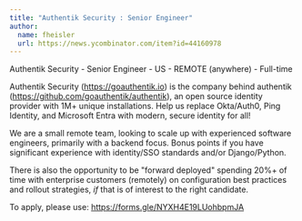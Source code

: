 ```yaml
---
title: "Authentik Security : Senior Engineer"
author:
  name: fheisler
  url: https://news.ycombinator.com/item?id=44160978
---
```

Authentik Security - Senior Engineer - US - REMOTE (anywhere) - Full-time

Authentik Security (<a href="https:&#x2F;&#x2F;goauthentik.io" rel="nofollow">https:&#x2F;&#x2F;goauthentik.io</a>) is the company behind authentik (<a href="https:&#x2F;&#x2F;github.com&#x2F;goauthentik&#x2F;authentik">https:&#x2F;&#x2F;github.com&#x2F;goauthentik&#x2F;authentik</a>), an open source identity provider with 1M+ unique installations. Help us replace Okta&#x2F;Auth0, Ping Identity, and Microsoft Entra with modern, secure identity for all!

We are a small remote team, looking to scale up with experienced software engineers, primarily with a backend focus. Bonus points if you have significant experience with identity&#x2F;SSO standards and&#x2F;or Django&#x2F;Python.

There is also the opportunity to be &quot;forward deployed&quot; spending 20%+ of time with enterprise customers (remotely) on configuration best practices and rollout strategies, _if_ that is of interest to the right candidate.

To apply, please use: <a href="https:&#x2F;&#x2F;forms.gle&#x2F;NYXH4E19LUohbpmJA" rel="nofollow">https:&#x2F;&#x2F;forms.gle&#x2F;NYXH4E19LUohbpmJA</a>
<JobApplication />
